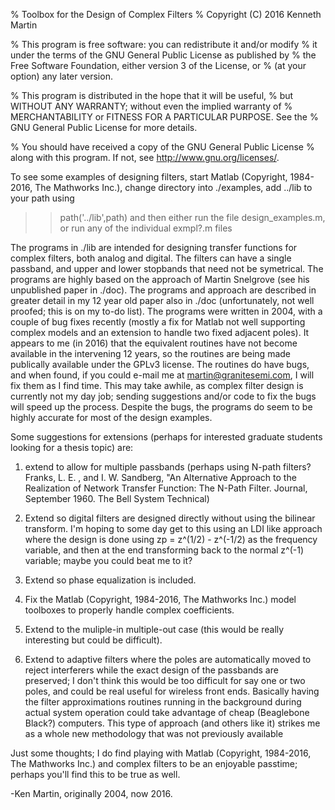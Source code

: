%   Toolbox for the Design of Complex Filters
%   Copyright (C) 2016  Kenneth Martin

%   This program is free software: you can redistribute it and/or modify
%   it under the terms of the GNU General Public License as published by
%   the Free Software Foundation, either version 3 of the License, or
%   (at your option) any later version.

%   This program is distributed in the hope that it will be useful,
%   but WITHOUT ANY WARRANTY; without even the implied warranty of
%   MERCHANTABILITY or FITNESS FOR A PARTICULAR PURPOSE.  See the
%   GNU General Public License for more details.

%   You should have received a copy of the GNU General Public License
%   along with this program.  If not, see <http://www.gnu.org/licenses/>.

To see some examples of designing filters, start Matlab (Copyright, 1984-2016, The Mathworks Inc.),
change directory into ./examples, add ../lib to your path using
>>path('../lib',path)
and then either run the file design_examples.m, or run any of the individual exmpl?.m files

The programs in ./lib are intended for designing transfer functions for complex filters, both analog and digital.
The filters can have a single passband, and upper and lower stopbands that need not be symetrical.
The programs are highly based on the approach of Martin Snelgrove (see his unpublished paper in ./doc).
The programs and approach are described in greater detail in my 12 year old paper also in ./doc (unfortunately,
not well proofed; this is on my to-do list).
The programs were written in 2004, with a couple of bug fixes recently (mostly a fix for Matlab not
well supporting complex models and an extension to handle two fixed adjacent poles). It appears to me
(in 2016) that the equivalent routines have not become available in the intervening 12 years, so the
routines are being made publically available under the GPLv3 license. The routines do have bugs, and when
found, if you could e-mail me at martin@granitesemi.com, I will fix them as I find time. This may take
awhile, as complex filter design is currently not my day job; sending suggestions and/or code to fix the
bugs will speed up the process. Despite the bugs, the programs do seem to be highly accurate for most of
the design examples.

Some suggestions for extensions (perhaps for interested graduate students looking for a thesis topic) are:
1) extend to allow for multiple passbands (perhaps using N-path filters? Franks, L. E. , and I. W. Sandberg,
"An Alternative Approach to the Realization of Network Transfer Function: The N-Path Filter. Journal,
September 1960. The Bell System Technical)

2) Extend so digital filters are designed directly without using the bilinear transform. I'm hoping to some
day get to this using an LDI like approach where the design is done using zp = z^(1/2) - z^(-1/2) as the
frequency variable, and then at the end transforming back to the normal z^(-1) variable; maybe you could beat
me to it?

3) Extend so phase equalization is included.

4) Fix the Matlab (Copyright, 1984-2016, The Mathworks Inc.) model toolboxes to properly handle complex coefficients.

5) Extend to the muliple-in multiple-out case (this would be really interesting but could be difficult).

6) Extend to adaptive filters where the poles are automatically moved to reject interferers while the exact
design of the passbands are preserved; I don't think this would be too difficult for say one or two poles,
and could be real useful for wireless front ends. Basically having the filter approximations routines running
in the background during actual system operation could take advantage of cheap (Beaglebone Black?) computers.
This type of approach (and others like it) strikes me as a whole new methodology that was not previously available

Just some thoughts; I do find playing with Matlab (Copyright, 1984-2016, The Mathworks Inc.) and complex
filters to be an enjoyable passtime; perhaps you'll find this to be true as well.

-Ken Martin, originally 2004, now 2016.
